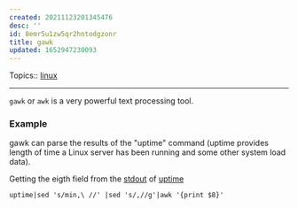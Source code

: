 ```yaml
---
created: 20211123201345476
desc: ''
id: 8emr5u1zw5qr2hntodgzonr
title: gawk
updated: 1652947230093
---
```

   
Topics::  [linux](../topics/linux.md)   
   
   
---   
   
`gawk` or `awk` is a very powerful text processing tool.   
   
### Example   
   
gawk can parse the results of the "uptime" command (uptime provides length of time a Linux server has been running and some other system load data).   
   
Getting the eigth field from the [stdout](../devlog/stdout.md) of [uptime](/not_created.md)   
   
`uptime|sed 's/min,\ //' |sed 's/,//g'|awk '{print $8}'`